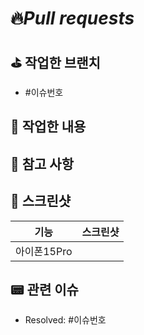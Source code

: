 # 🔥*Pull requests*

## ⛳️ **작업한 브랜치**
- #이슈번호

## 👷 **작업한 내용**
<!-- 작업한 내용을 적어주세요. -->

## 🚨 참고 사항
<!-- 참고할 사항이 있다면 적어주세요. -->

## 📸 스크린샷
|기능|스크린샷|
|:--:|:--:|
|아이폰15Pro||



## 📟 관련 이슈
- Resolved: #이슈번호
